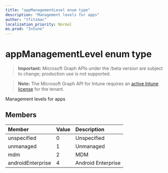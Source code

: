 ```yaml
---
title: "appManagementLevel enum type"
description: "Management levels for apps"
author: "tfitzmac"
localization_priority: Normal
ms.prod: "Intune"
---
```


# appManagementLevel enum type

> **Important:** Microsoft Graph APIs under the /beta version are subject to change; production use is not supported.

> **Note:** The Microsoft Graph API for Intune requires an [active Intune license](https://go.microsoft.com/fwlink/?linkid=839381) for the tenant.

Management levels for apps

## Members
|Member|Value|Description|
|:---|:---|:---|
|unspecified|0|Unspecified|
|unmanaged|1|Unmanaged|
|mdm|2|MDM|
|androidEnterprise|4|Android Enterprise|





